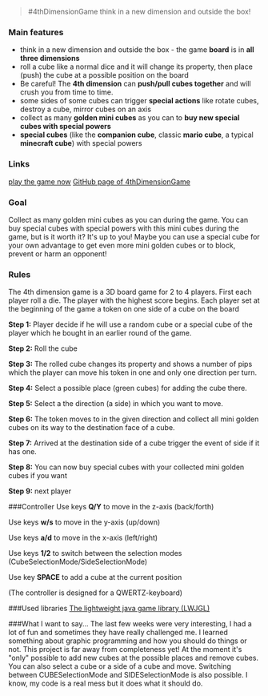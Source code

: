 > #4thDimensionGame
> think in a new dimension and outside the box!

### Main features
* think in a new dimension and outside the box - the game **board** is in **all three dimensions**
* roll a cube like a normal dice and it will change its property, then place (push) the cube at a possible position on the board
* Be careful! The **4th dimension** can **push/pull cubes together** and will crush you from time to time.
* some sides of some cubes can trigger **special actions** like rotate cubes, destroy a cube, mirror cubes on an axis
* collect as many **golden mini cubes** as you can to **buy new special cubes with special powers**
* **special cubes** (like the **companion cube**, classic **mario cube**, a typical **minecraft cube**) with special powers  

### Links
[play the game now](http://wproglk.github.com/4thDimensionGame/play)
[GitHub page of 4thDimensionGame](http://wproglk.github.com/4thDimensionGame)

### Goal
Collect as many golden mini cubes as you can during the game. You can buy special cubes with special powers with this mini cubes during the game, but is it worth it? It's up to you! Maybe you can use a special cube for your own advantage to get even more mini golden cubes or to block, prevent or harm an opponent!

### Rules
The 4th dimension game is a 3D board game for 2 to 4 players. First each player roll a die. The player with the highest score begins. Each player set at the beginning of the game a token on one side of a cube on the board

**Step 1:**
Player decide if he will use a random cube or a special cube of the player which he bought in an earlier round of the game.

**Step 2:**
Roll the cube

**Step 3:**
The rolled cube changes its property and shows a number of pips which the player can move his token in one and only one direction per turn.

**Step 4:**
Select a possible place (green cubes) for adding the cube there.

**Step 5:**
Select a the direction (a side) in which you want to move.

**Step 6:**
The token moves to in the given direction and collect all mini golden cubes on its way to the destination face of a cube.

**Step 7:**
Arrived at the destination side of a cube trigger the event of side if it has one.

**Step 8:**
You can now buy special cubes with your collected mini golden cubes if you want

**Step 9:**
next player

###Controller
Use keys **Q/Y** to move in the z-axis (back/forth)

Use keys **w/s** to move in the y-axis (up/down)

Use keys **a/d** to move in the x-axis (left/right)

Use keys **1/2** to switch between the selection modes (CubeSelectionMode/SideSelectionMode)

Use key **SPACE** to add a cube at the current position

(The controller is designed for a QWERTZ-keyboard)

###Used libraries
[The lightweight java game library (LWJGL)](http://www.lwjgl.org/)

###What I want to say...
The last few weeks were very interesting, I had a lot of fun and sometimes they have really challenged me. I learned something about graphic programming and how you should do things or not.
This project is far away from completeness yet! At the moment it's "only" possible to add new cubes at the possible places and remove cubes. You can also select a cube or a side of a cube and move. Switching between CUBESelectionMode and SIDESelectionMode is also possible.
I know, my code is a real mess but it does what it should do.